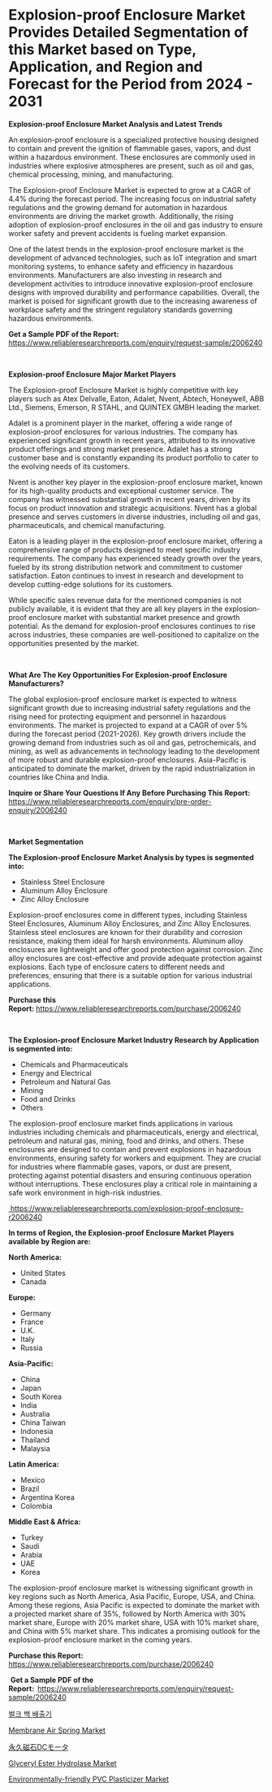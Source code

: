 <p><h1>Explosion-proof Enclosure Market Provides Detailed Segmentation of this Market based on Type, Application, and Region and Forecast for the Period from 2024 - 2031</h1></p><p><strong>Explosion-proof Enclosure Market Analysis and Latest Trends</strong></p>
<p><p>An explosion-proof enclosure is a specialized protective housing designed to contain and prevent the ignition of flammable gases, vapors, and dust within a hazardous environment. These enclosures are commonly used in industries where explosive atmospheres are present, such as oil and gas, chemical processing, mining, and manufacturing.</p><p>The Explosion-proof Enclosure Market is expected to grow at a CAGR of 4.4% during the forecast period. The increasing focus on industrial safety regulations and the growing demand for automation in hazardous environments are driving the market growth. Additionally, the rising adoption of explosion-proof enclosures in the oil and gas industry to ensure worker safety and prevent accidents is fueling market expansion.</p><p>One of the latest trends in the explosion-proof enclosure market is the development of advanced technologies, such as IoT integration and smart monitoring systems, to enhance safety and efficiency in hazardous environments. Manufacturers are also investing in research and development activities to introduce innovative explosion-proof enclosure designs with improved durability and performance capabilities. Overall, the market is poised for significant growth due to the increasing awareness of workplace safety and the stringent regulatory standards governing hazardous environments.</p></p>
<p><strong>Get a Sample PDF of the Report:&nbsp;</strong> <a href="https://www.reliableresearchreports.com/enquiry/request-sample/2006240">https://www.reliableresearchreports.com/enquiry/request-sample/2006240</a></p>
<p>&nbsp;</p>
<p><strong>Explosion-proof Enclosure Major Market Players</strong></p>
<p><p>The Explosion-proof Enclosure Market is highly competitive with key players such as Atex Delvalle, Eaton, Adalet, Nvent, Abtech, Honeywell, ABB Ltd., Siemens, Emerson, R STAHL, and QUINTEX GMBH leading the market. </p><p>Adalet is a prominent player in the market, offering a wide range of explosion-proof enclosures for various industries. The company has experienced significant growth in recent years, attributed to its innovative product offerings and strong market presence. Adalet has a strong customer base and is constantly expanding its product portfolio to cater to the evolving needs of its customers.</p><p>Nvent is another key player in the explosion-proof enclosure market, known for its high-quality products and exceptional customer service. The company has witnessed substantial growth in recent years, driven by its focus on product innovation and strategic acquisitions. Nvent has a global presence and serves customers in diverse industries, including oil and gas, pharmaceuticals, and chemical manufacturing.</p><p>Eaton is a leading player in the explosion-proof enclosure market, offering a comprehensive range of products designed to meet specific industry requirements. The company has experienced steady growth over the years, fueled by its strong distribution network and commitment to customer satisfaction. Eaton continues to invest in research and development to develop cutting-edge solutions for its customers.</p><p>While specific sales revenue data for the mentioned companies is not publicly available, it is evident that they are all key players in the explosion-proof enclosure market with substantial market presence and growth potential. As the demand for explosion-proof enclosures continues to rise across industries, these companies are well-positioned to capitalize on the opportunities presented by the market.</p></p>
<p>&nbsp;</p>
<p><strong>What Are The Key Opportunities For Explosion-proof Enclosure Manufacturers?</strong></p>
<p><p>The global explosion-proof enclosure market is expected to witness significant growth due to increasing industrial safety regulations and the rising need for protecting equipment and personnel in hazardous environments. The market is projected to expand at a CAGR of over 5% during the forecast period (2021-2026). Key growth drivers include the growing demand from industries such as oil and gas, petrochemicals, and mining, as well as advancements in technology leading to the development of more robust and durable explosion-proof enclosures. Asia-Pacific is anticipated to dominate the market, driven by the rapid industrialization in countries like China and India.</p></p>
<p><strong>Inquire or Share Your Questions If Any Before Purchasing This Report:</strong> <a href="https://www.reliableresearchreports.com/enquiry/pre-order-enquiry/2006240">https://www.reliableresearchreports.com/enquiry/pre-order-enquiry/2006240</a></p>
<p>&nbsp;</p>
<p><strong>Market Segmentation</strong></p>
<p><strong>The Explosion-proof Enclosure Market Analysis by types is segmented into:</strong></p>
<p><ul><li>Stainless Steel Enclosure</li><li>Aluminum Alloy Enclosure</li><li>Zinc Alloy Enclosure</li></ul></p>
<p><p>Explosion-proof enclosures come in different types, including Stainless Steel Enclosures, Aluminum Alloy Enclosures, and Zinc Alloy Enclosures. Stainless steel enclosures are known for their durability and corrosion resistance, making them ideal for harsh environments. Aluminum alloy enclosures are lightweight and offer good protection against corrosion. Zinc alloy enclosures are cost-effective and provide adequate protection against explosions. Each type of enclosure caters to different needs and preferences, ensuring that there is a suitable option for various industrial applications.</p></p>
<p><strong>Purchase this Report:&nbsp;</strong><a href="https://www.reliableresearchreports.com/purchase/2006240">https://www.reliableresearchreports.com/purchase/2006240</a></p>
<p>&nbsp;</p>
<p><strong>The Explosion-proof Enclosure Market Industry Research by Application is segmented into:</strong></p>
<p><ul><li>Chemicals and Pharmaceuticals</li><li>Energy and Electrical</li><li>Petroleum and Natural Gas</li><li>Mining</li><li>Food and Drinks</li><li>Others</li></ul></p>
<p><p>The explosion-proof enclosure market finds applications in various industries including chemicals and pharmaceuticals, energy and electrical, petroleum and natural gas, mining, food and drinks, and others. These enclosures are designed to contain and prevent explosions in hazardous environments, ensuring safety for workers and equipment. They are crucial for industries where flammable gases, vapors, or dust are present, protecting against potential disasters and ensuring continuous operation without interruptions. These enclosures play a critical role in maintaining a safe work environment in high-risk industries.</p></p>
<p><a href="https://www.reliableresearchreports.com/explosion-proof-enclosure-r2006240">&nbsp;https://www.reliableresearchreports.com/explosion-proof-enclosure-r2006240</a></p>
<p><strong>In terms of Region, the Explosion-proof Enclosure Market Players available by Region are:</strong></p>
<p>
    <p> <strong> North America: </strong>
        <ul>
            <li>United States</li>
            <li>Canada</li>
        </ul>
        </p> 
    <p> <strong> Europe: </strong>
        <ul>
            <li>Germany</li>
            <li>France</li>
            <li>U.K.</li>
            <li>Italy</li>
            <li>Russia</li>
        </ul>
        </p> 
    <p> <strong> Asia-Pacific: </strong>
        <ul>
            <li>China</li>
            <li>Japan</li>
            <li>South Korea</li>
            <li>India</li>
            <li>Australia</li>
            <li>China Taiwan</li>
            <li>Indonesia</li>
            <li>Thailand</li>
            <li>Malaysia</li>
        </ul>
        </p> 
    <p> <strong> Latin America: </strong>
        <ul>
            <li>Mexico</li>
            <li>Brazil</li>
            <li>Argentina Korea</li>
            <li>Colombia</li>
        </ul>
        </p> 
    <p> <strong> Middle East & Africa: </strong>
        <ul>
            <li>Turkey</li>
            <li>Saudi</li>
            <li>Arabia</li>
            <li>UAE</li>
            <li>Korea</li>
        </ul>
    </p>
    </p>
<p><p>The explosion-proof enclosure market is witnessing significant growth in key regions such as North America, Asia Pacific, Europe, USA, and China. Among these regions, Asia Pacific is expected to dominate the market with a projected market share of 35%, followed by North America with 30% market share, Europe with 20% market share, USA with 10% market share, and China with 5% market share. This indicates a promising outlook for the explosion-proof enclosure market in the coming years.</p></p>
<p><strong>Purchase this Report: </strong><a href="https://www.reliableresearchreports.com/purchase/2006240">https://www.reliableresearchreports.com/purchase/2006240</a></p>
<p>&nbsp;<strong>Get a Sample PDF of the Report:&nbsp;&nbsp;</strong><a href="https://www.reliableresearchreports.com/enquiry/request-sample/2006240">https://www.reliableresearchreports.com/enquiry/request-sample/2006240</a></p>
<p><strong></strong></p>
<p><p><a href="https://github.com/durgin521/Market-Research-Report-List-1/blob/main/605289341760.md">벌크 백 배출기</a></p><p><a href="https://github.com/seekum/Market-Research-Report-List-2/blob/main/membrane-air-spring-market.md">Membrane Air Spring Market</a></p><p><a href="https://github.com/MosesSpinka1914/Market-Research-Report-List-1/blob/main/605699945894.md">永久磁石DCモータ</a></p><p><a href="https://issuu.com/reportprime-2/docs/glyceryl-ester-hydrolase-market-size-2030.pptx">Glyceryl Ester Hydrolase Market</a></p><p><a href="https://issuu.com/reportprime-2/docs/environmentally-friendly-pvc-plasticizer-market-si">Environmentally-friendly PVC Plasticizer Market</a></p></p>